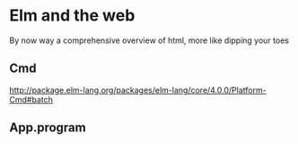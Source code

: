 # Elm and the web


By now way a comprehensive overview of html, more like dipping your toes

 ## Cmd

 http://package.elm-lang.org/packages/elm-lang/core/4.0.0/Platform-Cmd#batch
## App.program
